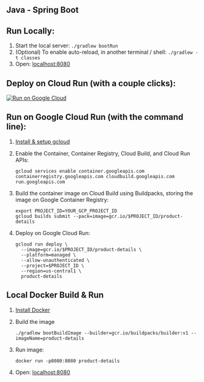 Java - Spring Boot
------------------

## Run Locally:
1. Start the local server: `./gradlew bootRun`
1. (Optional) To enable auto-reload, in another terminal / shell: `./gradlew -t classes`
1. Open: [localhost:8080](http://localhost:8080)

## Deploy on Cloud Run (with a couple clicks):
[![Run on Google Cloud](https://deploy.cloud.run/button.svg)](https://deploy.cloud.run)

## Run on Google Cloud Run (with the command line):

1. [Install & setup gcloud](https://cloud.google.com/sdk/install)

1. Enable the Container, Container Registry, Cloud Build, and Cloud Run APIs:
    ```
    gcloud services enable container.googleapis.com containerregistry.googleapis.com cloudbuild.googleapis.com run.googleapis.com
    ```

1. Build the container image on Cloud Build using Buildpacks, storing the image on Google Container Registry:
    ```
    export PROJECT_ID=YOUR_GCP_PROJECT_ID
    gcloud builds submit --pack=image=gcr.io/$PROJECT_ID/product-details
    ```

1. Deploy on Google Cloud Run:
    ```
    gcloud run deploy \
      --image=gcr.io/$PROJECT_ID/product-details \
      --platform=managed \
      --allow-unauthenticated \
      --project=$PROJECT_ID \
      --region=us-central1 \
      product-details
    ```

## Local Docker Build & Run

1. [Install Docker](https://docs.docker.com/get-docker/)

1. Build the image
    ```
    ./gradlew bootBuildImage --builder=gcr.io/buildpacks/builder:v1 --imageName=product-details
    ```

1. Run image:
    ```
    docker run -p8080:8080 product-details
    ```

1. Open: [localhost:8080](http://localhost:8080)
